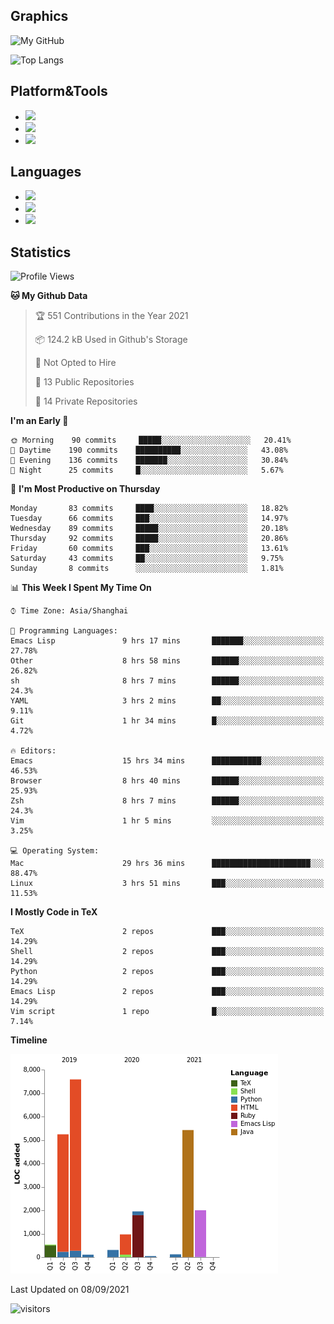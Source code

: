 ## Graphics

![My GitHub](https://github-readme-stats.vercel.app/api?username=SteamedFish&count_private=true&show_icons=true&theme=buefy&include_all_commits=false)

![Top Langs](https://github-readme-stats.vercel.app/api/top-langs/?username=SteamedFish&theme=buefy&hide=ruby&count_private=true&show_icons=true&layout=compact)

## Platform&Tools

* [![](https://img.shields.io/badge/ArchLinux--purple?style=flat-square&logo=ArchLinux)](https://www.archlinux.org/)
* [![](https://img.shields.io/badge/Gentoo-testing-purple?style=flat-square&logo=Gentoo)](https://www.gentoo.org/)
* [![](https://img.shields.io/badge/Doom%20Emacs-28-blue?style=flat-square&logo=Gnu%20emacs&logoColor=white)](https://www.gnu.org/software/emacs/)

## Languages

* [![](https://img.shields.io/badge/-Python-3776AB?style=flat-square&logo=python&logoColor=white)](https://www.python.org/)
* [![](https://img.shields.io/badge/-Bash-00ADD8?style=flat-square&logo=Gnu-bash&logoColor=white)](https://www.gnu.org/software/bash/)
* [![](https://img.shields.io/badge/-Go-00ADD8?style=flat-square&logo=go&logoColor=white)](https://golang.org/)

## Statistics

<!--START_SECTION:waka-->
![Profile Views](http://img.shields.io/badge/Profile%20Views-12-blue)

**🐱 My Github Data** 

> 🏆 551 Contributions in the Year 2021
 > 
> 📦 124.2 kB Used in Github's Storage 
 > 
> 🚫 Not Opted to Hire
 > 
> 📜 13 Public Repositories 
 > 
> 🔑 14 Private Repositories  
 > 
**I'm an Early 🐤** 

```text
🌞 Morning    90 commits     █████░░░░░░░░░░░░░░░░░░░░   20.41% 
🌆 Daytime    190 commits    ██████████░░░░░░░░░░░░░░░   43.08% 
🌃 Evening    136 commits    ███████░░░░░░░░░░░░░░░░░░   30.84% 
🌙 Night      25 commits     █░░░░░░░░░░░░░░░░░░░░░░░░   5.67%

```
📅 **I'm Most Productive on Thursday** 

```text
Monday       83 commits     ████░░░░░░░░░░░░░░░░░░░░░   18.82% 
Tuesday      66 commits     ███░░░░░░░░░░░░░░░░░░░░░░   14.97% 
Wednesday    89 commits     █████░░░░░░░░░░░░░░░░░░░░   20.18% 
Thursday     92 commits     █████░░░░░░░░░░░░░░░░░░░░   20.86% 
Friday       60 commits     ███░░░░░░░░░░░░░░░░░░░░░░   13.61% 
Saturday     43 commits     ██░░░░░░░░░░░░░░░░░░░░░░░   9.75% 
Sunday       8 commits      ░░░░░░░░░░░░░░░░░░░░░░░░░   1.81%

```


📊 **This Week I Spent My Time On** 

```text
⌚︎ Time Zone: Asia/Shanghai

💬 Programming Languages: 
Emacs Lisp               9 hrs 17 mins       ███████░░░░░░░░░░░░░░░░░░   27.78% 
Other                    8 hrs 58 mins       ██████░░░░░░░░░░░░░░░░░░░   26.82% 
sh                       8 hrs 7 mins        ██████░░░░░░░░░░░░░░░░░░░   24.3% 
YAML                     3 hrs 2 mins        ██░░░░░░░░░░░░░░░░░░░░░░░   9.11% 
Git                      1 hr 34 mins        █░░░░░░░░░░░░░░░░░░░░░░░░   4.72%

🔥 Editors: 
Emacs                    15 hrs 34 mins      ███████████░░░░░░░░░░░░░░   46.53% 
Browser                  8 hrs 40 mins       ██████░░░░░░░░░░░░░░░░░░░   25.93% 
Zsh                      8 hrs 7 mins        ██████░░░░░░░░░░░░░░░░░░░   24.3% 
Vim                      1 hr 5 mins         ░░░░░░░░░░░░░░░░░░░░░░░░░   3.25%

💻 Operating System: 
Mac                      29 hrs 36 mins      ██████████████████████░░░   88.47% 
Linux                    3 hrs 51 mins       ███░░░░░░░░░░░░░░░░░░░░░░   11.53%

```

**I Mostly Code in TeX** 

```text
TeX                      2 repos             ███░░░░░░░░░░░░░░░░░░░░░░   14.29% 
Shell                    2 repos             ███░░░░░░░░░░░░░░░░░░░░░░   14.29% 
Python                   2 repos             ███░░░░░░░░░░░░░░░░░░░░░░   14.29% 
Emacs Lisp               2 repos             ███░░░░░░░░░░░░░░░░░░░░░░   14.29% 
Vim script               1 repo              █░░░░░░░░░░░░░░░░░░░░░░░░   7.14%

```


**Timeline**

![Chart not found](https://raw.githubusercontent.com/SteamedFish/SteamedFish/master/charts/bar_graph.png) 


 Last Updated on 08/09/2021
<!--END_SECTION:waka-->

![visitors](https://visitor-badge.laobi.icu/badge?page_id=SteamedFish.SteamedFish)
